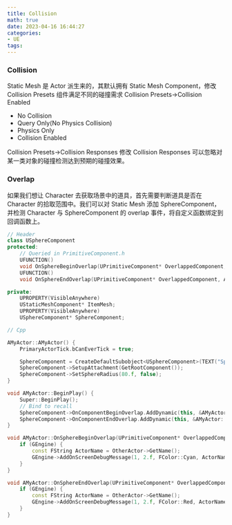 ```yaml
---
title: Collision
math: true
date: 2023-04-16 16:44:27
categories: 
- UE
tags:
---
```


### Collision
Static Mesh 是 Actor 派生来的，其默认拥有 Static Mesh Component，修改 Collision Presets 组件满足不同的碰撞需求 
Collision Presets->Collision Enabled

- No Collision
- Query Only(No Physics Collision)
- Physics Only
- Collision Enabled

Collision Presets->Collision Responses
修改 Collision Responses 可以忽略对某一类对象的碰撞检测达到预期的碰撞效果。

<!--more-->
### Overlap
如果我们想让 Character 去获取场景中的道具，首先需要判断道具是否在 Character 的拾取范围中。我们可以对 Static Mesh 添加 SphereComponent，并检测 Character 与 SphereComponent 的 overlap 事件，将自定义函数绑定到回调函数上。

```c++
// Header
class USphereComponent
protected:
    // Queried in PrimitiveComponent.h
	UFUNCTION()
	void OnSphereBeginOverlap(UPrimitiveComponent* OverlappedComponent, AActor* OtherActor, UPrimitiveComponent* OtherComp, int32 OtherBodyIndex, bool bFromSweep, const FHitResult& SweepResult);
	UFUNCTION()
	void OnSphereEndOverlap(UPrimitiveComponent* OverlappedComponent, AActor* OtherActor, UPrimitiveComponent* OtherComp, int32 OtherBodyIndex);

private:
	UPROPERTY(VisibleAnywhere)
	UStaticMeshComponent* ItemMesh;
	UPROPERTY(VisibleAnywhere)
	USphereComponent* SphereComponent;

// Cpp

AMyActor::AMyActor() {
	PrimaryActorTick.bCanEverTick = true;

	SphereComponent = CreateDefaultSubobject<USphereComponent>(TEXT("SphereComponent"));
	SphereComponent->SetupAttachment(GetRootComponent());
	SphereComponent->SetSphereRadius(80.f, false);
}

void AMyActor::BeginPlay() {
	Super::BeginPlay();
	// Bind to recall
	SphereComponent->OnComponentBeginOverlap.AddDynamic(this, &AMyActor::OnSphereBeginOverlap);
	SphereComponent->OnComponentEndOverlap.AddDynamic(this, &AMyActor::OnSphereEndOverlap);
}

void AMyActor::OnSphereBeginOverlap(UPrimitiveComponent* OverlappedComponent, AActor* OtherActor, UPrimitiveComponent* OtherComp, int32 OtherBodyIndex, bool bFromSweep, const FHitResult& SweepResult) {
	if (GEngine) {
		const FString ActorName = OtherActor->GetName();
		GEngine->AddOnScreenDebugMessage(1, 2.f, FColor::Cyan, ActorName);
	}
}

void AMyActor::OnSphereEndOverlap(UPrimitiveComponent* OverlappedComponent, AActor* OtherActor, UPrimitiveComponent* OtherComp, int32 OtherBodyIndex) {
	if (GEngine) {
		const FString ActorName = OtherActor->GetName();
		GEngine->AddOnScreenDebugMessage(1, 2.f, FColor::Red, ActorName);
	}
}
```